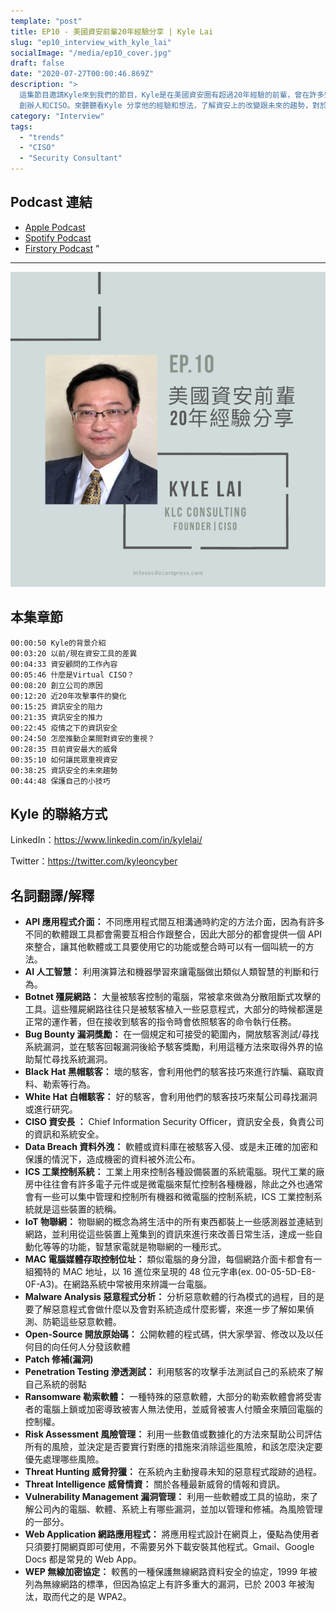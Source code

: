 ```yaml
---
template: "post"
title: EP10 - 美國資安前輩20年經驗分享 | Kyle Lai
slug: "ep10_interview_with_kyle_lai"
socialImage: "/media/ep10_cover.jpg"
draft: false
date: "2020-07-27T00:00:46.869Z"
description: ">
  這集節目邀請Kyle來到我們的節目，Kyle是在美國資安圈有超過20年經驗的前輩，曾在許多知名大公司就職過，目前在KLC Consulting
  創辦人和CISO。來聽聽看Kyle 分享他的經驗和想法，了解資安上的改變跟未來的趨勢，對於資安發展的推力和阻力"
category: "Interview"
tags:
  - "trends"
  - "CISO"
  - "Security Consultant"
---
```


## Podcast 連結

- [Apple Podcast](https://podcasts.apple.com/tw/podcast/%E8%B3%87%E5%AE%89%E8%A7%A3%E5%A3%93%E7%B8%AE/id1513276667#episodeGuid=ckd3j0iledsjj0856e9cjl01t)
- [Spotify Podcast](https://open.spotify.com/episode/4KkUvg1sW8CQxvdD3gjJeN?si=X3sCrZ68QxG9wCh-Bq_CdA)
- [Firstory Podcast](https://open.firstory.me/story/ckd3j0iledsjj0856e9cjl01t)
"
---

![](/media/ep10_cover.jpg)

## 本集章節

`00:00:50 Kyle的背景介紹`\
`00:03:20 以前/現在資安工具的差異`\
`00:04:33 資安顧問的工作內容`\
`00:05:46 什麼是Virtual CISO？`\
`00:08:20 創立公司的原因`\
`00:12:20 近20年攻擊事件的變化`\
`00:15:25 資訊安全的阻力`\
`00:21:35 資訊安全的推力`\
`00:22:45 疫情之下的資訊安全`\
`00:24:50 怎麼推動企業間對資安的重視？`\
`00:28:35 目前資安最大的威脅`\
`00:35:10 如何讓民眾重視資安`\
`00:38:25 資訊安全的未來趨勢`\
`00:44:48 保護自己的小技巧`

## Kyle 的聯絡方式

LinkedIn：<https://www.linkedin.com/in/kylelai/>

Twitter：<https://twitter.com/kyleoncyber>

## 名詞翻譯/解釋

- **API 應用程式介面：** 不同應用程式間互相溝通時約定的方法介面，因為有許多不同的軟體跟工具都會需要互相合作跟整合，因此大部分的都會提供一個 API 來整合，讓其他軟體或工具要使用它的功能或整合時可以有一個叫統一的方法。
- **AI 人工智慧：** 利用演算法和機器學習來讓電腦做出類似人類智慧的判斷和行為。
- **Botnet 殭屍網路：** 大量被駭客控制的電腦，常被拿來做為分散阻斷式攻擊的工具。這些殭屍網路往往只是被駭客植入一些惡意程式，大部分的時候都還是正常的運作著，但在接收到駭客的指令時會依照駭客的命令執行任務。
- **Bug Bounty 漏洞獎勵：** 在一個規定和可接受的範圍內，開放駭客測試/尋找系統漏洞，並在駭客回報漏洞後給予駭客獎勵，利用這種方法來取得外界的協助幫忙尋找系統漏洞。
- **Black Hat 黑帽駭客：** 壞的駭客，會利用他們的駭客技巧來進行詐騙、竊取資料、勒索等行為。
- **White Hat 白帽駭客：** 好的駭客，會利用他們的駭客技巧來幫公司尋找漏洞或進行研究。
- **CISO 資安長 ：** Chief Information Security Officer，資訊安全長，負責公司的資訊和系統安全。
- **Data Breach 資料外洩：** 軟體或資料庫在被駭客入侵、或是未正確的加密和保護的情況下，造成機密的資料被外流公布。
- **ICS 工業控制系統：** 工業上用來控制各種設備裝置的系統電腦。現代工業的廠房中往往會有許多電子元件或是微電腦來幫忙控制各種機器，除此之外也通常會有一些可以集中管理和控制所有機器和微電腦的控制系統，ICS 工業控制系統就是這些裝置的統稱。
- **IoT 物聯網：** 物聯網的概念為將生活中的所有東西都裝上一些感測器並連結到網路，並利用從這些裝置上蒐集到的資訊來進行來改善日常生活，達成一些自動化等等的功能，智慧家電就是物聯網的一種形式。
- **MAC 電腦媒體存取控制位址：** 類似電腦的身分證，每個網路介面卡都會有一組獨特的 MAC 地址，以 16 進位來呈現的 48 位元字串(ex. 00-05-5D-E8-0F-A3)。在網路系統中常被用來辨識一台電腦。
- **Malware Analysis 惡意程式分析：** 分析惡意軟體的行為模式的過程，目的是要了解惡意程式會做什麼以及會對系統造成什麼影響，來進一步了解如果偵測、防範這些惡意軟體。
- **Open-Source 開放原始碼：** 公開軟體的程式碼，供大家學習、修改以及以任何目的向任何人分發該軟體
- **Patch 修補(漏洞)**
- **Penetration Testing 滲透測試：** 利用駭客的攻擊手法測試自己的系統來了解自己系統的弱點
- **Ransomware 勒索軟體：** 一種特殊的惡意軟體，大部分的勒索軟體會將受害者的電腦上鎖或加密導致被害人無法使用，並威脅被害人付贖金來贖回電腦的控制權。
- **Risk Assessment 風險管理：** 利用一些數值或數據化的方法來幫助公司評估所有的風險，並決定是否要實行對應的措施來消除這些風險，和該怎麼決定要優先處理哪些風險。
- **Threat Hunting 威脅狩獵：** 在系統內主動搜尋未知的惡意程式蹤跡的過程。
- **Threat Intelligence 威脅情資：** 關於各種最新威脅的情報和資訊。
- **Vulnerability Management 漏洞管理：** 利用一些軟體或工具的協助，來了解公司內的電腦、軟體、系統上有哪些漏洞，並加以管理和修補。為風險管理的一部分。
- **Web Application 網路應用程式：** 將應用程式設計在網頁上，優點為使用者只須要打開網頁即可使用，不需要另外下載安裝其他程式。Gmail、Google Docs 都是常見的 Web App。
- **WEP 無線加密協定：** 較舊的一種保護無線網路資料安全的協定，1999 年被列為無線網路的標準，但因為協定上有許多重大的漏洞，已於 2003 年被淘汰，取而代之的是 WPA2。
